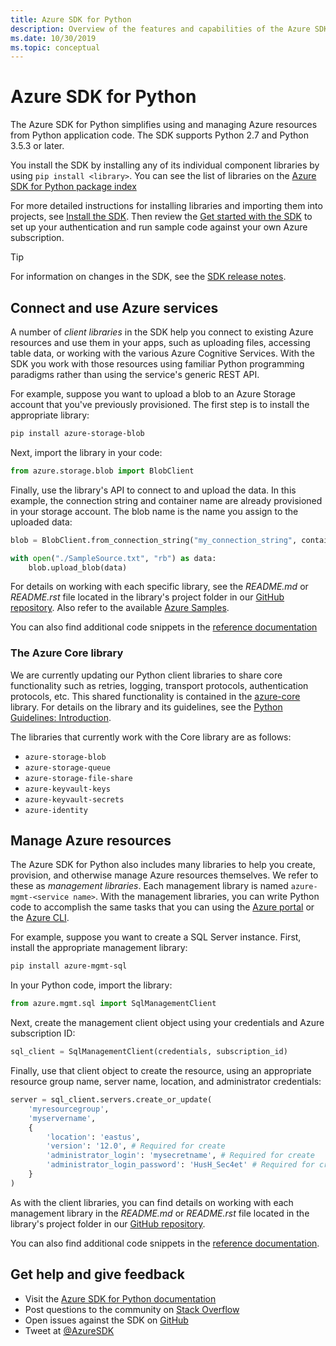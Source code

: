 ```yaml
---
title: Azure SDK for Python
description: Overview of the features and capabilities of the Azure SDK for Python that helps developers be more productive when working with Azure services.
ms.date: 10/30/2019
ms.topic: conceptual
---
```


# Azure SDK for Python

The Azure SDK for Python simplifies using and managing Azure resources from Python application code. The SDK supports Python 2.7 and Python 3.5.3 or later.

You install the SDK by installing any of its individual component libraries by using `pip install <library>`. You can see the list of libraries on the [Azure SDK for Python package index](https://github.com/Azure/azure-sdk-for-python/blob/master/packages.md)

For more detailed instructions for installing libraries and importing them into projects, see [Install the SDK](python-sdk-azure-install.md). Then review the [Get started with the SDK](python-sdk-azure-get-started.yml) to set up your authentication and run sample code against your own Azure subscription.

> [!TIP]
> For information on changes in the SDK, see the [SDK release notes](https://azure.github.io/azure-sdk/).

## Connect and use Azure services

A number of *client libraries* in the SDK help you connect to existing Azure resources and use them in your apps, such as uploading files, accessing table data, or working with the various Azure Cognitive Services. With the SDK you work with those resources using familiar Python programming paradigms rather than using the service's generic REST API.

For example, suppose you want to upload a blob to an Azure Storage account that you've previously provisioned. The first step is to install the appropriate library:

```bash
pip install azure-storage-blob
```

Next, import the library in your code:

```python
from azure.storage.blob import BlobClient
```

Finally, use the library's API to connect to and upload the data. In this example, the connection string and container name are already provisioned in your storage account. The blob name is the name you assign to the uploaded data:

```python
blob = BlobClient.from_connection_string("my_connection_string", container="mycontainer", blob="my_blob")

with open("./SampleSource.txt", "rb") as data:
    blob.upload_blob(data)
```

For details on working with each specific library, see the *README.md* or *README.rst* file located in the library's project folder in our [GitHub repository](https://github.com/Azure/azure-sdk-for-python/tree/master/sdk). Also refer to the available [Azure Samples](https://docs.microsoft.com/samples/browse/?languages=python).

You can also find additional code snippets in the [reference documentation](/python/api?view=azure-python)

### The Azure Core library

We are currently updating our Python client libraries to share core functionality such as retries, logging, transport protocols, authentication protocols, etc. This shared functionality is contained in the [azure-core](https://github.com/Azure/azure-sdk-for-python/tree/master/sdk/core/azure-core) library. For details on the library and its guidelines, see the [Python Guidelines: Introduction](https://azure.github.io/azure-sdk/python_introduction.html).

The libraries that currently work with the Core library are as follows:

- `azure-storage-blob`
- `azure-storage-queue`
- `azure-storage-file-share`
- `azure-keyvault-keys`
- `azure-keyvault-secrets`
- `azure-identity`

## Manage Azure resources

The Azure SDK for Python also includes many libraries to help you create, provision, and otherwise manage Azure resources themselves. We refer to these as *management libraries*. Each management library is named `azure-mgmt-<service name>`. With the management libraries, you can write Python code to accomplish the same tasks that you can using the [Azure portal](https://portal.azure.com) or the [Azure CLI](https://docs.microsoft.com/cli/azure/install-azure-cli).

For example, suppose you want to create a SQL Server instance. First, install the appropriate management library:

```bash
pip install azure-mgmt-sql
```

In your Python code, import the library:

```python
from azure.mgmt.sql import SqlManagementClient

```

Next, create the management client object using your credentials and Azure subscription ID:

```python
sql_client = SqlManagementClient(credentials, subscription_id)
```

Finally, use that client object to create the resource, using an appropriate resource group name, server name, location, and administrator credentials:

```python
server = sql_client.servers.create_or_update(
    'myresourcegroup',
    'myservername',
    {
        'location': 'eastus',
        'version': '12.0', # Required for create
        'administrator_login': 'mysecretname', # Required for create
        'administrator_login_password': 'HusH_Sec4et' # Required for create
    }
)
```

As with the client libraries, you can find details on working with each management library in the *README.md* or *README.rst* file located in the library's project folder in our [GitHub repository](https://github.com/Azure/azure-sdk-for-python/tree/master/sdk).

You can also find additional code snippets in the [reference documentation](/python/api?view=azure-python). 

## Get help and give feedback

- Visit the [Azure SDK for Python documentation](https://aka.ms/python-docs)
- Post questions to the community on [Stack Overflow](https://stackoverflow.com/questions/tagged/azure-sdk-python)
- Open issues against the SDK on [GitHub](https://github.com/Azure/azure-sdk-for-python/issues)
- Tweet at [@AzureSDK](https://twitter.com/AzureSdk/)
